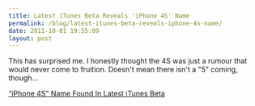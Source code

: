 ```yaml
---
title: Latest iTunes Beta Reveals 'iPhone 4S' Name
permalink: /blog/latest-itunes-beta-reveals-iphone-4s-name/
date: 2011-10-01 19:55:09
layout: post
---
```


This has surprised me. I honestly thought the 4S was just a rumour that would never come to fruition. Doesn't mean there isn't a "5" coming, though… 

[“iPhone 4S” Name Found In Latest iTunes Beta](http://www.macstories.net/news/iphone-4s-name-found-in-latest-itunes-beta/)

